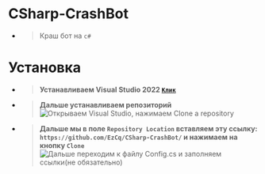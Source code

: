 # CSharp-CrashBot
- > Краш бот на `c#`

# Установка
- > **Устанавливаем Visual Studio 2022 [`Клик`](https://visualstudio.microsoft.com/vs/)**
- > **Дальше устанавливаем репозиторий**\
![Открываем Visual Studio, нажимаем `Clone a repository`](https://media.discordapp.net/attachments/968430416602234930/972102115428302858/unknown.png?width=303&height=442)
- > **Дальше мы в поле `Repository Location` вставляем эту ссылку: `https://github.com/EzCq/CSharp-CrashBot/` и нажимаем на кнопку `Clone`**\
![Дальше переходим к файлу `Config.cs` и заполняем ссылки(не обязательно)](https://media.discordapp.net/attachments/968430416602234930/972103728486309948/unknown.png)
